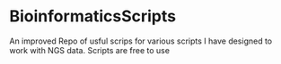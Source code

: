 # BioinformaticsScripts
An improved Repo of usful scrips for various scripts I have designed to work with NGS data. Scripts are free to use 
